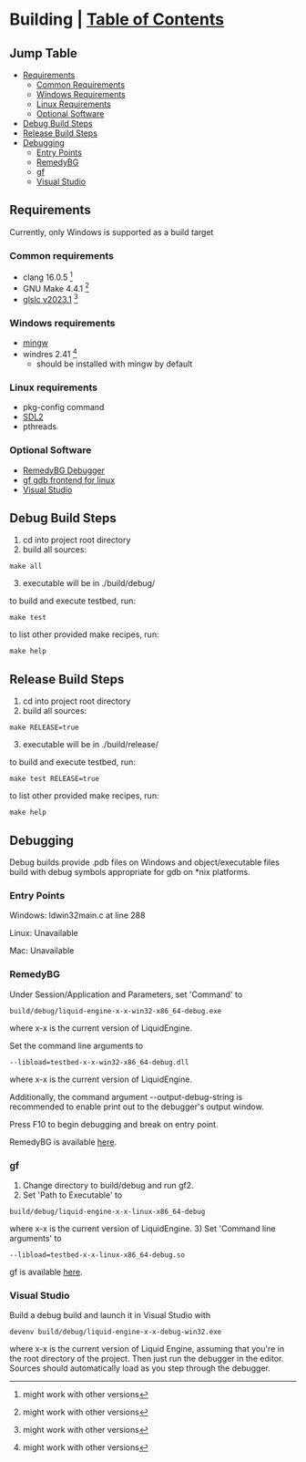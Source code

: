 <!--
 * Description:  Build instructions
 * Author:       Alicia Amarilla (smushyaa@gmail.com)
 * File Created: July 19, 2023
-->

# Building | [Table of Contents](./docs/toc.md)

## Jump Table
- [Requirements](#requirements)
    - [Common Requirements](#common-requirements)
    - [Windows Requirements](#windows-requirements)
    - [Linux Requirements](#linux-requirements)
    - [Optional Software](#optional-software)
- [Debug Build Steps](#debug-build-steps)
- [Release Build Steps](#release-build-steps)
- [Debugging](#debugging)
    - [Entry Points](#entry-points)
    - [RemedyBG](#remedybg)
    - [gf](#gf)
    - [Visual Studio](#visual-studio)

## Requirements
Currently, only Windows is supported as a build target

### Common requirements
- clang 16.0.5 [^1]
- GNU Make 4.4.1 [^1]
- [glslc v2023.1](https://github.com/google/shaderc/blob/main/downloads.md) [^1]
### Windows requirements
- [mingw](https://www.mingw-w64.org/)
- windres 2.41 [^1]
    - should be installed with mingw by default
### Linux requirements
- pkg-config command
- [SDL2](https://www.libsdl.org/)
- pthreads
### Optional Software
- [RemedyBG Debugger](https://remedybg.itch.io/remedybg)
- [gf gdb frontend for linux](https://github.com/nakst/gf)
- [Visual Studio](https://visualstudio.microsoft.com/)

[^1]: might work with other versions

## Debug Build Steps

1) cd into project root directory
2) build all sources:
``` console
make all
```
3) executable will be in ./build/debug/

to build and execute testbed, run:
``` console
make test
```

to list other provided make recipes, run:
``` console
make help
```

## Release Build Steps

1) cd into project root directory
2) build all sources:
```console
make RELEASE=true
```
3) executable will be in ./build/release/

to build and execute testbed, run:
```console
make test RELEASE=true
```

to list other provided make recipes, run:
```console
make help
```

## Debugging
Debug builds provide .pdb files on Windows
and object/executable files build with debug symbols
appropriate for gdb on *nix platforms.

### Entry Points
Windows: ldwin32main.c at line 288

Linux: Unavailable

Mac: Unavailable

### RemedyBG
Under Session/Application and Parameters, set 'Command' to
```
build/debug/liquid-engine-x-x-win32-x86_64-debug.exe
```
where x-x is the current version of LiquidEngine.

Set the command line arguments to
```
--libload=testbed-x-x-win32-x86_64-debug.dll
```
where x-x is the current version of LiquidEngine.

Additionally, the command argument
--output-debug-string is recommended to enable print out to the
debugger's output window.

Press F10 to begin debugging and break on entry point.

RemedyBG is available [here](https://remedybg.itch.io/remedybg).

### gf
1) Change directory to build/debug and run gf2.
2) Set 'Path to Executable' to
```
build/debug/liquid-engine-x-x-linux-x86_64-debug
```
where x-x is the current version of LiquidEngine.
3) Set 'Command line arguments' to
```
--libload=testbed-x-x-linux-x86_64-debug.so
```

gf is available [here](https://github.com/nakst/gf).

### Visual Studio
Build a debug build and launch it in Visual Studio with
```console
devenv build/debug/liquid-engine-x-x-debug-win32.exe
```
where x-x is the current version of Liquid Engine, assuming that you're in the root directory of the project.
Then just run the debugger in the editor.
Sources should automatically load as you step through the debugger.
